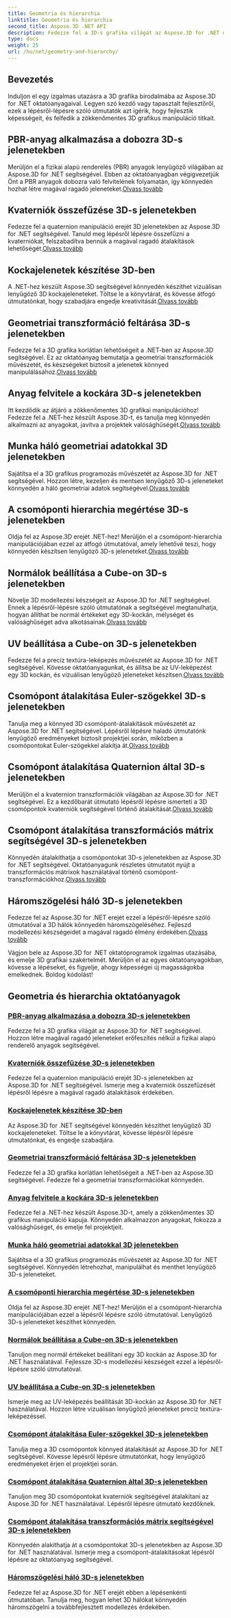 ```yaml
---
title: Geometria és hierarchia
linktitle: Geometria és hierarchia
second_title: Aspose.3D .NET API
description: Fedezze fel a 3D-s grafika világát az Aspose.3D for .NET oktatóanyaggal. A PBR anyagok alkalmazásától a geometriai átalakításokig minden szempontot könnyedén sajátíthat el.
type: docs
weight: 25
url: /hu/net/geometry-and-hierarchy/
---
```

## Bevezetés

Induljon el egy izgalmas utazásra a 3D grafika birodalmába az Aspose.3D for .NET oktatóanyagaival. Legyen szó kezdő vagy tapasztalt fejlesztőről, ezek a lépésről-lépésre szóló útmutatók azt ígérik, hogy fejlesztik képességeit, és felfedik a zökkenőmentes 3D grafikus manipuláció titkait.

## PBR-anyag alkalmazása a dobozra 3D-s jelenetekben

 Merüljön el a fizikai alapú renderelés (PBR) anyagok lenyűgöző világában az Aspose.3D for .NET segítségével. Ebben az oktatóanyagban végigvezetjük Önt a PBR anyagok dobozra való felvitelének folyamatán, így könnyedén hozhat létre magával ragadó jeleneteket.[Olvass tovább](./apply-pbr-material-to-box/)

## Kvaterniók összefűzése 3D-s jelenetekben

 Fedezze fel a quaternion manipuláció erejét 3D jelenetekben az Aspose.3D for .NET segítségével. Tanuld meg lépésről lépésre összefűzni a kvaterniókat, felszabadítva bennük a magával ragadó átalakítások lehetőségét.[Olvass tovább](./concatenate-quaternions/)

## Kockajelenetek készítése 3D-ben

 A .NET-hez készült Aspose.3D segítségével könnyedén készíthet vizuálisan lenyűgöző 3D kockajeleneteket. Töltse le a könyvtárat, és kövesse átfogó útmutatónkat, hogy szabadjára engedje kreativitását.[Olvass tovább](./create-cube-scenes/)

## Geometriai transzformáció feltárása 3D-s jelenetekben

 Fedezze fel a 3D grafika korlátlan lehetőségeit a .NET-ben az Aspose.3D segítségével. Ez az oktatóanyag bemutatja a geometriai transzformációk művészetét, és készségeket biztosít a jelenetek könnyed manipulálásához.[Olvass tovább](./expose-geometric-transformation)

## Anyag felvitele a kockára 3D-s jelenetekben

 Itt kezdődik az átjáró a zökkenőmentes 3D grafikai manipulációhoz! Fedezze fel a .NET-hez készült Aspose.3D-t, és tanulja meg könnyedén alkalmazni az anyagokat, javítva a projektek valósághűségét.[Olvass tovább](./material-to-cube/)

## Munka háló geometriai adatokkal 3D jelenetekben

 Sajátítsa el a 3D grafikus programozás művészetét az Aspose.3D for .NET segítségével. Hozzon létre, kezeljen és mentsen lenyűgöző 3D-s jeleneteket könnyedén a háló geometriai adatok segítségével.[Olvass tovább](./mesh-geometry-data/)

## A csomóponti hierarchia megértése 3D-s jelenetekben

 Oldja fel az Aspose.3D erejét .NET-hez! Merüljön el a csomópont-hierarchia manipulációjában ezzel az átfogó útmutatóval, amely lehetővé teszi, hogy könnyedén készítsen lenyűgöző 3D-s jeleneteket.[Olvass tovább](./node-hierarchy/)

## Normálok beállítása a Cube-on 3D-s jelenetekben

Növelje 3D modellezési készségeit az Aspose.3D for .NET segítségével. Ennek a lépésről-lépésre szóló útmutatónak a segítségével megtanulhatja, hogyan állíthat be normál értékeket egy 3D-kockán, mélységet és valósághűséget adva alkotásainak.[Olvass tovább](./setup-normals-cube/)

## UV beállítása a Cube-on 3D-s jelenetekben

 Fedezze fel a precíz textúra-leképezés művészetét az Aspose.3D for .NET segítségével. Kövesse oktatóanyagunkat, és állítsa be az UV-leképezést egy 3D kockán, és vizuálisan lenyűgöző jeleneteket készítsen.[Olvass tovább](./setup-uv-cube/)

## Csomópont átalakítása Euler-szögekkel 3D-s jelenetekben

 Tanulja meg a könnyed 3D csomópont-átalakítások művészetét az Aspose.3D for .NET segítségével. Lépésről lépésre haladó útmutatónk lenyűgöző eredményeket biztosít projektjei során, miközben a csomópontokat Euler-szögekkel alakítja át.[Olvass tovább](./transformation-node-euler-angles/)

## Csomópont átalakítása Quaternion által 3D-s jelenetekben

 Merüljön el a kvaternion transzformációk világában az Aspose.3D for .NET segítségével. Ez a kezdőbarát útmutató lépésről lépésre ismerteti a 3D csomópontok kvaterniók segítségével történő átalakítását.[Olvass tovább](./transformation-node-quaternion/)

## Csomópont átalakítása transzformációs mátrix segítségével 3D-s jelenetekben

Könnyedén átalakíthatja a csomópontokat 3D-s jelenetekben az Aspose.3D for .NET segítségével. Oktatóanyagunk részletes útmutatót nyújt a transzformációs mátrixok használatával történő csomópont-transzformációkhoz.[Olvass tovább](./transformation-node-matrix/)

## Háromszögelési háló 3D-s jelenetekben

 Fedezze fel az Aspose.3D for .NET erejét ezzel a lépésről-lépésre szóló útmutatóval a 3D hálók könnyedén háromszögeléséhez. Fejleszd modellezési készségeidet a magával ragadó élmény érdekében.[Olvass tovább](./triangulate-mesh/)

Vágjon bele az Aspose.3D for .NET oktatóprogramok izgalmas utazásába, és emelje 3D grafikai szakértelmét. Merüljön el az egyes oktatóanyagokban, kövesse a lépéseket, és figyelje, ahogy képességei új magasságokba emelkednek. Boldog kódolást!
## Geometria és hierarchia oktatóanyagok
### [PBR-anyag alkalmazása a dobozra 3D-s jelenetekben](./apply-pbr-material-to-box/)
Fedezze fel a 3D grafika világát az Aspose.3D for .NET segítségével. Hozzon létre magával ragadó jeleneteket erőfeszítés nélkül a fizikai alapú renderelő anyagok segítségével.
### [Kvaterniók összefűzése 3D-s jelenetekben](./concatenate-quaternions/)
Fedezze fel a quaternion manipuláció erejét 3D-s jelenetekben az Aspose.3D for .NET segítségével. Ismerje meg a kvaterniók összefűzését lépésről lépésre a magával ragadó átalakítások érdekében.
### [Kockajelenetek készítése 3D-ben](./create-cube-scenes/)
Az Aspose.3D for .NET segítségével könnyedén készíthet lenyűgöző 3D kockajeleneteket. Töltse le a könyvtárat, kövesse lépésről lépésre útmutatónkat, és engedje szabadjára.
### [Geometriai transzformáció feltárása 3D-s jelenetekben](./expose-geometric-transformation/)
Fedezze fel a 3D grafika korlátlan lehetőségeit a .NET-ben az Aspose.3D segítségével. Fedezze fel a geometriai transzformációkat könnyedén.
### [Anyag felvitele a kockára 3D-s jelenetekben](./material-to-cube/)
Fedezze fel a .NET-hez készült Aspose.3D-t, amely a zökkenőmentes 3D grafikus manipuláció kapuja. Könnyedén alkalmazzon anyagokat, fokozza a valósághűséget, és emelje fel projektjeit.
### [Munka háló geometriai adatokkal 3D jelenetekben](./mesh-geometry-data/)
Sajátítsa el a 3D grafikus programozás művészetét az Aspose.3D for .NET segítségével. Könnyedén létrehozhat, manipulálhat és menthet lenyűgöző 3D-s jeleneteket.
### [A csomóponti hierarchia megértése 3D-s jelenetekben](./node-hierarchy/)
Oldja fel az Aspose.3D erejét .NET-hez! Merüljön el a csomópont-hierarchia manipulációjában ezzel a lépésről lépésre szóló útmutatóval. Lenyűgöző 3D-s jeleneteket készíthet könnyedén.
### [Normálok beállítása a Cube-on 3D-s jelenetekben](./setup-normals-cube/)
Tanuljon meg normál értékeket beállítani egy 3D kockán az Aspose.3D for .NET használatával. Fejlessze 3D-s modellezési készségeit ezzel a lépésről-lépésre szóló útmutatóval.
### [UV beállítása a Cube-on 3D-s jelenetekben](./setup-uv-cube/)
Ismerje meg az UV-leképezés beállítását 3D-kockán az Aspose.3D for .NET használatával. Hozzon létre vizuálisan lenyűgöző jeleneteket precíz textúra-leképezéssel.
### [Csomópont átalakítása Euler-szögekkel 3D-s jelenetekben](./transformation-node-euler-angles/)
Tanulja meg a 3D csomópontok könnyed átalakítását az Aspose.3D for .NET segítségével. Kövesse lépésről lépésre útmutatónkat, hogy lenyűgöző eredményeket érjen el projektjei során.
### [Csomópont átalakítása Quaternion által 3D-s jelenetekben](./transformation-node-quaternion/)
Tanuljon meg 3D csomópontokat kvaterniók segítségével átalakítani az Aspose.3D for .NET használatával. Lépésről lépésre útmutató kezdőknek.
### [Csomópont átalakítása transzformációs mátrix segítségével 3D-s jelenetekben](./transformation-node-matrix/)
Könnyedén alakíthatja át a csomópontokat 3D-s jelenetekben az Aspose.3D for .NET használatával. Ismerje meg a csomópont-átalakításokat lépésről lépésre az oktatóanyag segítségével.
### [Háromszögelési háló 3D-s jelenetekben](./triangulate-mesh/)
Fedezze fel az Aspose.3D for .NET erejét ebben a lépésenkénti útmutatóban. Tanulja meg, hogyan lehet 3D hálókat könnyedén háromszögelni a továbbfejlesztett modellezés érdekében.
